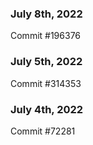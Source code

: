 ### July 8th, 2022

Commit #196376

### July 5th, 2022

Commit #314353


### July 4th, 2022

Commit #72281
